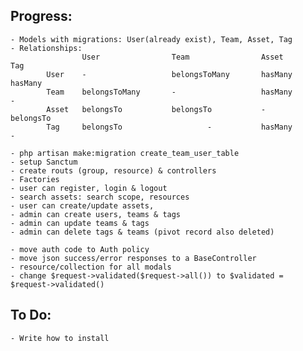 ## Progress:
    - Models with migrations: User(already exist), Team, Asset, Tag
    - Relationships:
                    User                Team                Asset                Tag
            User    -                   belongsToMany       hasMany              hasMany
            Team    belongsToMany       -                   hasMany              -
            Asset   belongsTo           belongsTo           -                    belongsTo
            Tag     belongsTo                   -           hasMany              -
   
    - php artisan make:migration create_team_user_table
    - setup Sanctum
    - create routs (group, resource) & controllers
    - Factories
    - user can register, login & logout
    - search assets: search scope, resources
    - user can create/update assets,
    - admin can create users, teams & tags
    - admin can update teams & tags
    - admin can delete tags & teams (pivot record also deleted)
    
    - move auth code to Auth policy
    - move json success/error responses to a BaseController
    - resource/collection for all modals
    - change $request->validated($request->all()) to $validated = $request->validated()

## To Do:
    - Write how to install